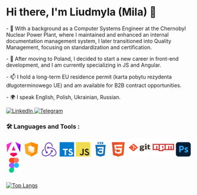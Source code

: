 <div id="header" align="left">
  <h1>Hi there, I'm Liudmyla (Mila) 👋</h1>
  <p>- 🔭  With a background as a Computer Systems Engineer at the Chernobyl Nuclear Power Plant, where I maintained and enhanced an internal documentation management system, I later transitioned into Quality Management, focusing on standardization and certification.</p>
  <p>- 🌱 After moving to Poland, I decided to start a new career in front-end development, and I am currently specializing in JS and Angular.</p>
  <p>- 📫 I hold a long-term EU residence permit (karta pobytu rezydenta długoterminowego UE) and am available for B2B contract opportunities.</p>
  <p>- 🌍 I speak English, Polish, Ukrainian, Russian.</p>
  <div id="socials">
    <a href="https://www.linkedin.com/in/liudmyla-melnychuk/">
      <img src="https://img.shields.io/badge/LinkedIn-blue?style=for-the-badge&logo=linkedin&logoColor=white" alt="LinkedIn"/>
    </a>
    <a href="https://t.me/mila_melnychuk">
      <img src="https://img.shields.io/badge/Telegram-blue?style=for-the-badge&logo=telegram&logoColor=white" alt="Telegram"/>
    </a>
  </div>
</div>

### 🛠 Languages and Tools :

<div>
  <img src="https://github.com/devicons/devicon/blob/master/icons/angular/angular-original.svg" title="Angular16+" alt="Angular" width="40" height="40"/>&nbsp;
  <img src="https://github.com/devicons/devicon/blob/master/icons/angularmaterial/angularmaterial-original.svg" title="Angular Material UI" alt="Angular Material UI" width="40" height="40"/>&nbsp;
  <img src="https://github.com/devicons/devicon/blob/master/icons/redux/redux-original.svg" title="Redux" alt="Redux" width="40" height="40"/>&nbsp;
    <img src="https://github.com/devicons/devicon/blob/master/icons/typescript/typescript-original.svg" title="TypeScript" alt="TypeScript" width="40" height="40"/>
  <img src="https://github.com/devicons/devicon/blob/master/icons/javascript/javascript-original.svg" title="JavaScript" alt="JavaScript" width="40" height="40"/>&nbsp;
  <img src="https://github.com/devicons/devicon/blob/master/icons/css3/css3-plain-wordmark.svg"  title="CSS3" alt="CSS" width="40" height="40"/>&nbsp;
  <img src="https://github.com/devicons/devicon/blob/master/icons/html5/html5-original.svg" title="HTML5" alt="HTML" width="40" height="40"/>&nbsp;
  <img src="https://github.com/devicons/devicon/blob/master/icons/git/git-original-wordmark.svg" title="Git" alt="Git" width="60" height="50"/>
  <img src="https://github.com/devicons/devicon/blob/master/icons/npm/npm-original-wordmark.svg" title="NPM" alt="NPM" width="60" height="50"/>
  <img src="https://github.com/devicons/devicon/blob/master/icons/photoshop/photoshop-original.svg" title="PhotoShop" alt="PhotoShop" width="40" height="40"/>
  <img src="https://github.com/devicons/devicon/blob/master/icons/figma/figma-original.svg" title="Figma" width="40" alt="Figma" height="40"/>

</div>

###

[![Top Langs](https://github-readme-stats.vercel.app/api/top-langs/?username=milana1726&layout=compact&theme=vision-friendly-dark)](https://github.com/milana1726/github-readme-stats)

###
<!--
**milana1726/milana1726** is a ✨ _special_ ✨ repository because its `README.md` (this file) appears on your GitHub profile.

Here are some ideas to get you started:

- 🔭 I’m currently working on ...
- 🌱 I’m currently learning ...
- 👯 I’m looking to collaborate on ...
- 🤔 I’m looking for help with ...
- 💬 Ask me about ...
- 📫 How to reach me: ...
- 😄 Pronouns: ...
- ⚡ Fun fact: ...
-->
